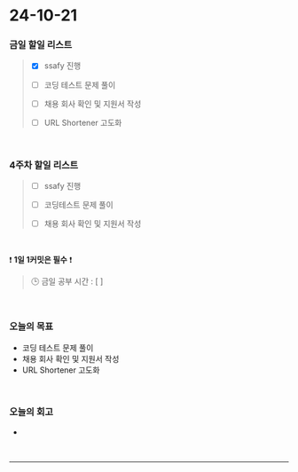 # 24-10-21

### 금일 할일 리스트

> - [x] ssafy 진행
>
> - [ ] 코딩 테스트 문제 풀이
>
> - [ ] 채용 회사 확인 및 지원서 작성
>
> - [ ] URL Shortener 고도화

<br/>

### 4주차 할일 리스트

> - [ ] ssafy 진행
>
> - [ ] 코딩테스트 문제 풀이
>
> - [ ] 채용 회사 확인 및 지원서 작성

<br/>

❗ **1일 1커밋은 필수** ❗

> 🕒 금일 공부 시간 : [ ]

<br/>

### 오늘의 목표

- 코딩 테스트 문제 풀이
- 채용 회사 확인 및 지원서 작성
- URL Shortener 고도화

<br>

### 오늘의 회고

-

<br/>

---
